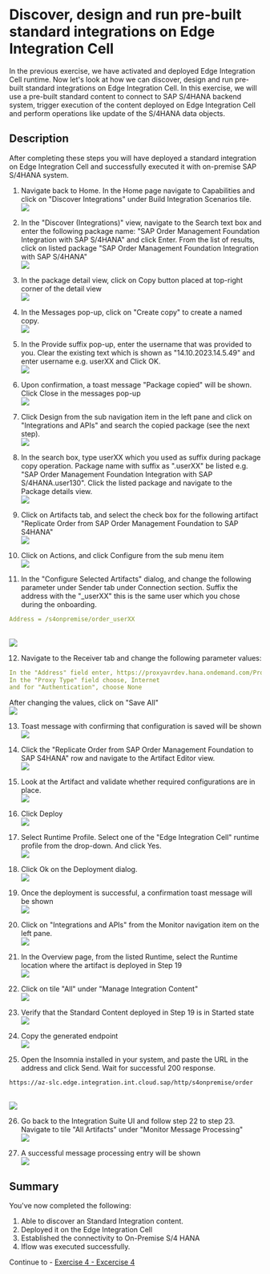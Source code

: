 # Discover, design and run pre-built standard integrations on Edge Integration Cell

In the previous exercise, we have activated and deployed Edge Integration Cell runtime. Now let's look at how we can discover, design and run pre-built standard integrations on Edge Integration Cell. In this exercise, we will use a pre-built standard content to connect to SAP S/4HANA backend system, trigger execution of the content deployed on Edge Integration Cell and perform operations like update of the S/4HANA data objects.

##  Description

After completing these steps you will have deployed a standard integration on Edge Integration Cell and successfully executed it with on-premise SAP S/4HANA system.

1. Navigate back to Home. In the Home page navigate to Capabilities and click on "Discover Integrations" under Build Integration Scenarios tile.
<br>![](/exercises/ex3/images/image.png)

2.  In the "Discover (Integrations)" view, navigate to the Search text box and enter the following package name: "SAP Order Management Foundation Integration with SAP S/4HANA" and click Enter. From the list of results, click on listed package "SAP Order Management Foundation Integration with SAP S/4HANA" 
<br>![](/exercises/ex3/images/package%20search.png)

3.  In the package detail view, click on Copy button placed at top-right corner of the detail view
<br>![](/exercises/ex3/images/4.png)

4.  In the Messages pop-up, click on "Create copy" to create a named copy.
<br>![](/exercises/ex3/images/5.png)

5.  In the Provide suffix pop-up, enter the username that was provided to you. Clear the existing text which is shown as "14.10.2023.14.5.49" and enter username e.g. userXX and Click OK.
<br>![](/exercises/ex3/images/6.png)

6.  Upon confirmation, a toast message "Package copied" will be shown. Click Close in the messages pop-up 
<br>![](/exercises/ex3/images/7.png)

7.  Click Design from the sub navigation item in the left pane and click on "Integrations and APIs" and search the copied package (see the next step).
<br>![](/exercises/ex3/images/8.png)

8.  In the search box, type userXX which you used as suffix during package copy operation. Package name with suffix as ".userXX" be listed e.g. "SAP Order Management Foundation Integration with SAP S/4HANA.user130". 
Click the listed package and navigate to the Package details view.
<br>![](/exercises/ex3/images/9.png)

9.  Click on Artifacts tab, and select the check box for the following artifact "Replicate Order from SAP Order Management Foundation to SAP S4HANA"
<br>![](/exercises/ex3/images/10.png)

10.  Click on Actions, and click Configure from the sub menu item
<br>![](/exercises/ex3/images/11.png)

11.  In the "Configure Selected Artifacts" dialog, and change the following parameter under Sender tab under Connection section. Suffix the address with the "_userXX" this is the same user which you chose during the onboarding.
```yaml
Address = /s4onpremise/order_userXX
```
<br>![](/exercises/ex3/images/changesenderaddress.png)

12.  Navigate to the Receiver tab and change the following parameter values:
```yaml
In the "Address" field enter, https://proxyavrdev.hana.ondemand.com/Proxy/jenkslave55.cpi.c.eu-de-1.cloud.sap/9912/sap/bc/srt/scs_ext/sap/salesorderbulkrequest_in
In the "Proxy Type" field choose, Internet
and for "Authentication", choose None
```
After changing the values, click on "Save All"
<br>![](/exercises/ex3/images/configureiflow.png)

13.  Toast message with confirming that configuration is saved will be shown
<br>![](/exercises/ex3/images/14.png)

14.	Click the "Replicate Order from SAP Order Management Foundation to SAP S4HANA" row and navigate to the Artifact Editor view.
<br>![](/exercises/ex3/images/15.png)

15.	Look at the Artifact and validate whether required configurations are in place.
<br>![](/exercises/ex3/images/16.png)

16.	Click Deploy
<br>![](/exercises/ex3/images/deploy.png)

17.	Select Runtime Profile. Select one of the "Edge Integration Cell" runtime profile from the drop-down. And click Yes.
<br>![](/exercises/ex3/images/20.png)

18.	Click Ok on the Deployment dialog. 
<br>![](/exercises/ex3/images/21.png)

19.	Once the deployment is successful, a confirmation toast message will be shown
<br>![](/exercises/ex3/images/22.png)

20.	Click on "Integrations and APIs" from the Monitor navigation item on the left pane. 
<br>![](/exercises/ex3/images/23.png)

21.	In the Overview page, from the listed Runtime, select the Runtime location where the artifact is deployed in Step 19
<br>![](/exercises/ex3/images/24.png)

22.	Click on tile "All" under "Manage Integration Content"
<br>![](/exercises/ex3/images/25.png)

23.	Verify that the Standard Content deployed in Step 19 is in Started state
<br>![](/exercises/ex3/images/26.png)

24.	Copy the generated endpoint
<br>![](/exercises/ex3/images/27.png)

25.	Open the Insomnia installed in your system, and paste the URL in the address and click Send. Wait for successful 200 response.
```url
https://az-slc.edge.integration.int.cloud.sap/http/s4onpremise/order
```
<br>![](/exercises/ex3/images/28.png)

26.	Go back to the Integration Suite UI and follow step 22 to step 23. 
Navigate to tile "All Artifacts" under "Monitor Message Processing"
<br>![](/exercises/ex3/images/29.png)

27.	A successful message processing entry will be shown
<br>![](/exercises/ex3/images/30.png)

## Summary

You've now completed the following:
1.  Able to discover an Standard Integration content.
2.  Deployed it on the Edge Integration Cell
3.  Established the connectivity to On-Premise S/4 HANA
4.  Iflow was executed successfully.

Continue to - [Exercise 4 - Excercise 4 ](../ex4/README.md)


